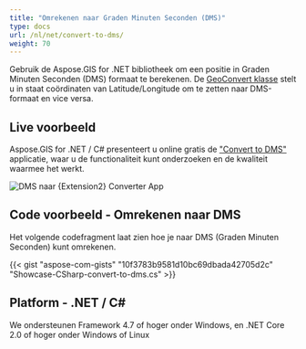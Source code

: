 ```yaml
---
title: "Omrekenen naar Graden Minuten Seconden (DMS)"
type: docs
url: /nl/net/convert-to-dms/
weight: 70
---
```


Gebruik de Aspose.GIS for .NET bibliotheek om een positie in Graden Minuten Seconden (DMS) formaat te berekenen. De [GeoConvert klasse](https://reference.aspose.com/gis/net/aspose.gis/geoconvert) stelt u in staat coördinaten van Latitude/Longitude om te zetten naar DMS-formaat en vice versa.

## **Live voorbeeld**

Aspose.GIS for .NET / C# presenteert u online gratis de ["Convert to DMS"](https://products.aspose.app/gis/coordinates/convert-to-dms) applicatie, waar u de functionaliteit kunt onderzoeken en de kwaliteit waarmee het werkt.

![DMS naar {Extension2} Converter App](coordinates.png)

## **Code voorbeeld - Omrekenen naar DMS**

Het volgende codefragment laat zien hoe je naar DMS (Graden Minuten Seconden) kunt omrekenen.

{{< gist "aspose-com-gists" "10f3783b9581d10bc69dbada42705d2c" "Showcase-CSharp-convert-to-dms.cs" >}}

## **Platform - .NET / C#**

We ondersteunen Framework 4.7 of hoger onder Windows, en .NET Core 2.0 of hoger onder Windows of Linux
